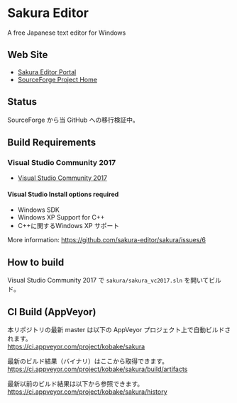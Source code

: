 # Sakura Editor
A free Japanese text editor for Windows

## Web Site
- [Sakura Editor Portal](http://sakura-editor.sourceforge.net/)
- [SourceForge Project Home](https://sourceforge.net/projects/sakura-editor/)

## Status
SourceForge から当 GitHub への移行検証中。

## Build Requirements
### Visual Studio Community 2017
- [Visual Studio Community 2017](https://www.visualstudio.com/downloads/)

#### Visual Studio Install options required
- Windows SDK
- Windows XP Support for C++
- C++に関するWindows XP サポート

More information: https://github.com/sakura-editor/sakura/issues/6

## How to build
Visual Studio Community 2017 で `sakura/sakura_vc2017.sln` を開いてビルド。

## CI Build (AppVeyor)
本リポジトリの最新 master は以下の AppVeyor プロジェクト上で自動ビルドされます。  
https://ci.appveyor.com/project/kobake/sakura

最新のビルド結果（バイナリ）はここから取得できます。  
https://ci.appveyor.com/project/kobake/sakura/build/artifacts

最新以前のビルド結果は以下から参照できます。  
https://ci.appveyor.com/project/kobake/sakura/history
